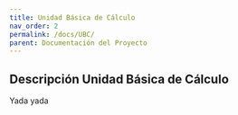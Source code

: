 ```yaml
---
title: Unidad Básica de Cálculo
nav_order: 2
permalink: /docs/UBC/
parent: Documentación del Proyecto
---
```


## Descripción Unidad Básica de Cálculo

Yada yada
